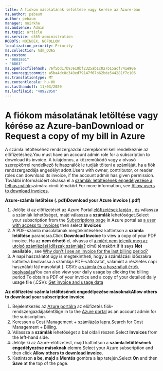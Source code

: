 ```yaml
---
title: A fiókom másolatának letöltése vagy kérése az Azure-ban
ms.author: pebaum
author: pebaum
manager: mnirkhe
ms.audience: Admin
ms.topic: article
ms.service: o365-administration
ROBOTS: NOINDEX, NOFOLLOW
localization_priority: Priority
ms.collection: Adm_O365
ms.custom:
- "9003801"
- "6863"
ms.openlocfilehash: 76f5bd17b93e10bf2325ab1c027b15acf741e90e
ms.sourcegitcommit: a5ba4dc8c349ed79147f67b62bde544281f7c106
ms.translationtype: MT
ms.contentlocale: hu-HU
ms.lasthandoff: 11/03/2020
ms.locfileid: "48922050"
---
```

# <a name="download-or-request-a-copy-of-my-bill-in-azure"></a><span data-ttu-id="b859d-102">A fiókom másolatának letöltése vagy kérése az Azure-ban</span><span class="sxs-lookup"><span data-stu-id="b859d-102">Download or Request a copy of my bill in Azure</span></span>

<span data-ttu-id="b859d-103">A számla letöltéséhez rendszergazdai szerepkörrel kell rendelkeznie az előfizetéshez.</span><span class="sxs-lookup"><span data-stu-id="b859d-103">You must have an account admin role for a subscription to download its invoice.</span></span> <span data-ttu-id="b859d-104">A tulajdonos, a közreműködő vagy a olvasó szerepkörrel rendelkező felhasználók le tudják tölteni a számláját, ha a fiók rendszergazdája engedélyt adott.</span><span class="sxs-lookup"><span data-stu-id="b859d-104">Users with owner, contributor, or reader roles can download its invoice, if the account admin has given permission.</span></span> <span data-ttu-id="b859d-105">További információért olvassa el a [számlák letöltésének engedélyezése a felhasználók](https://docs.microsoft.com/azure/cost-management-billing/manage/manage-billing-access#opt-in)számára című témakört.</span><span class="sxs-lookup"><span data-stu-id="b859d-105">For more information, see [Allow users to download invoices](https://docs.microsoft.com/azure/cost-management-billing/manage/manage-billing-access#opt-in).</span></span>

<span data-ttu-id="b859d-106">**Azure-számla letöltése (. pdf)**</span><span class="sxs-lookup"><span data-stu-id="b859d-106">**Download your Azure invoice (.pdf)**</span></span>

1. <span data-ttu-id="b859d-107">Jelölje ki az előfizetését az Azure Portal [előfizetések lapján](https://portal.azure.com/#blade/Microsoft_Azure_Billing/SubscriptionsBlade) , [és](https://docs.microsoft.com/azure/cost-management-billing/manage/manage-billing-access?WT.mc_id=Portal-Microsoft_Azure_Support) válassza a számlák lehetőséget, majd válassza a **számlák** lehetőséget.</span><span class="sxs-lookup"><span data-stu-id="b859d-107">Select your subscription from the [Subscriptions page](https://portal.azure.com/#blade/Microsoft_Azure_Billing/SubscriptionsBlade) in Azure portal as [a user with access to invoices](https://docs.microsoft.com/azure/cost-management-billing/manage/manage-billing-access?WT.mc_id=Portal-Microsoft_Azure_Support) then select **Invoices**</span></span>
2. <span data-ttu-id="b859d-108">A PDF-számla másolatának megtekintéséhez kattintson a **számla letöltése** parancsra.</span><span class="sxs-lookup"><span data-stu-id="b859d-108">Click **Download Invoice** to view a copy of your PDF invoice.</span></span> <span data-ttu-id="b859d-109">Ha az **nem érhető** el, olvassa el [a miért nem jelenik meg az utolsó számlázási időszak számlája?](https://docs.microsoft.com/azure/cost-management-billing/manage/download-azure-invoice-daily-usage-date?WT.mc_id=Portal-Microsoft_Azure_Support#noinvoice) című témakört.</span><span class="sxs-lookup"><span data-stu-id="b859d-109">If it says **Not available** , see [Why don't I see an invoice for the last billing period?](https://docs.microsoft.com/azure/cost-management-billing/manage/download-azure-invoice-daily-usage-date?WT.mc_id=Portal-Microsoft_Azure_Support#noinvoice)</span></span>
3. <span data-ttu-id="b859d-110">A napi használatot úgy is megtekintheti, hogy a számlázási időszakra kattintva beolvassa a számlája PDF-változatát, valamint a részletes napi használati fájl másolatát (. CSV): [a számla és a használati érték beolvasása](https://docs.microsoft.com/azure/cost-management-billing/manage/download-azure-invoice-daily-usage-date?WT.mc_id=Portal-Microsoft_Azure_Support)</span><span class="sxs-lookup"><span data-stu-id="b859d-110">You can also view your daily usage by clicking the billing period To obtain a PDF of your invoice and a copy of your detailed daily usage file (.CSV): [Get invoice and usage data](https://docs.microsoft.com/azure/cost-management-billing/manage/download-azure-invoice-daily-usage-date?WT.mc_id=Portal-Microsoft_Azure_Support)</span></span>  

<span data-ttu-id="b859d-111">**Az előfizetési számla letöltésének engedélyezése másoknak**</span><span class="sxs-lookup"><span data-stu-id="b859d-111">**Allow others to download your subscription invoice**</span></span>

1. <span data-ttu-id="b859d-112">Bejelentkezés az [Azure portálra](https://portal.azure.com/) az előfizetés fiók-rendszergazdájaként</span><span class="sxs-lookup"><span data-stu-id="b859d-112">Sign in to the [Azure portal](https://portal.azure.com/) as an account admin for the subscription.</span></span>
2. <span data-ttu-id="b859d-113">Keressen a Cost Management + számlázás lapra.</span><span class="sxs-lookup"><span data-stu-id="b859d-113">Search for Cost Management + Billing.</span></span>
3. <span data-ttu-id="b859d-114">Válassza a **számlák** lehetőséget a bal oldali részen.</span><span class="sxs-lookup"><span data-stu-id="b859d-114">Select **Invoices** from the left-hand side.</span></span>
4. <span data-ttu-id="b859d-115">Jelölje ki az Azure-előfizetést, majd kattintson a **számla letöltésének engedélyezése másoknak** elemre.</span><span class="sxs-lookup"><span data-stu-id="b859d-115">Select your Azure subscription and then click **Allow others to download invoice**.</span></span>
5. <span data-ttu-id="b859d-116">Kattintson **a be, majd** a **Mentés** gombra a lap tetején.</span><span class="sxs-lookup"><span data-stu-id="b859d-116">Select **On** and then **Save** at the top of the page.</span></span>
